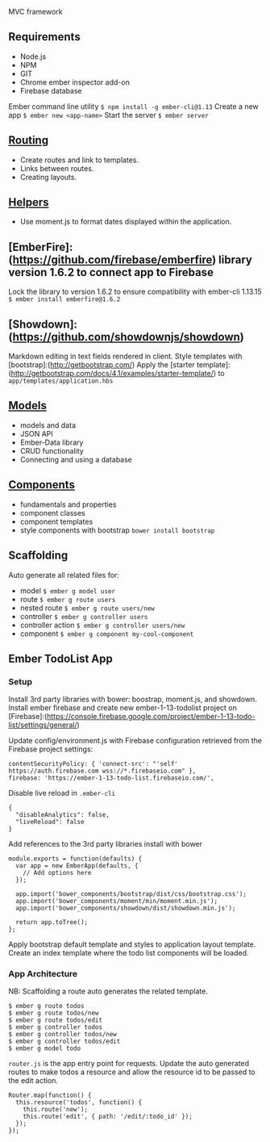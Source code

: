 MVC framework

## Requirements
*   Node.js
*   NPM
*   GIT
*   Chrome ember inspector add-on
*   Firebase database

Ember command line utility `$ npm install -g ember-cli@1.13`
Create a new app `$ ember new <app-name>`
Start the server `$ ember server`

## [Routing](docs/routing/overview)
*   Create routes and link to templates.
*   Links between routes.
*   Creating layouts.

## [Helpers](docs/templates/helpers)
* Use moment.js to format dates displayed within the application.

## [EmberFire]:(https://github.com/firebase/emberfire) library version 1.6.2 to connect app to Firebase
Lock the library to version 1.6.2 to ensure compatibility with ember-cli 1.13.15
`$ ember install emberfire@1.6.2`

## [Showdown]:(https://github.com/showdownjs/showdown)
Markdown editing in text fields rendered in client.
Style templates with [bootstrap]:(http://getbootstrap.com/)
Apply the [starter template]:(http://getbootstrap.com/docs/4.1/examples/starter-template/) to `app/templates/application.hbs`

## [Models](docs/models/overview)
* models and data
* JSON API
* Ember-Data library
* CRUD functionality
* Connecting and using a database

## [Components](docs/components/overview)
* fundamentals and properties
* component classes
* component templates
* style components with bootstrap `bower install bootstrap`

## Scaffolding
Auto generate all related files for:
* model `$ ember g model user`
* route `$ ember g route users`
* nested route `$ ember g route users/new`
* controller `$ ember g controller users`
* controller action `$ ember g controller users/new`
* component `$ ember g component my-cool-component`


## Ember TodoList App
### Setup
Install 3rd party libraries with bower: boostrap, moment.js, and showdown.
Install ember firebase and create new ember-1-13-todolist project on [Firebase]:(https://console.firebase.google.com/project/ember-1-13-todo-list/settings/general/)

Update config/environment.js with Firebase configuration retrieved from the Firebase project settings:
```
contentSecurityPolicy: { 'connect-src': "'self' https://auth.firebase.com wss://*.firebaseio.com" },
firebase: 'https://ember-1-13-todo-list.firebaseio.com/',
```

Disable live reload in `.ember-cli`
```
{
  "disableAnalytics": false,
  "liveReload": false
}
```

Add references to the 3rd party libraries install with bower
```
module.exports = function(defaults) {
  var app = new EmberApp(defaults, {
    // Add options here
  });

  app.import('bower_components/bootstrap/dist/css/bootstrap.css');
  app.import('bower_components/moment/min/moment.min.js');
  app.import('bower_components/showdown/dist/showdown.min.js');

  return app.toTree();
};
```
Apply bootstrap default template and styles to application layout template.
Create an index template where the todo list components will be loaded.

### App Architecture
NB: Scaffolding a route auto generates the related template.
```
$ ember g route todos
$ ember g route todos/new
$ ember g route todos/edit
$ ember g controller todos
$ ember g controller todos/new
$ ember g controller todos/edit
$ ember g model todo
```

`router.js` is the app entry point for requests.
Update the auto generated routes to make todos a resource and allow the resource id to be passed to the edit action.
```
Router.map(function() {
  this.resource('todos', function() {
    this.route('new');
    this.route('edit', { path: '/edit/:todo_id' });
  });
});
```

